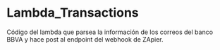 # Lambda_Transactions
Código del lambda que parsea la información de los correos del banco BBVA y hace post al endpoint del webhook de ZApier.
